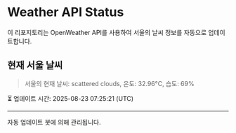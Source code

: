 
# Weather API Status

이 리포지토리는 OpenWeather API를 사용하여 서울의 날씨 정보를 자동으로 업데이트합니다.

## 현재 서울 날씨
> 서울의 현재 날씨: scattered clouds, 온도: 32.96°C, 습도: 69%

⏳ 업데이트 시간: 2025-08-23 07:25:21 (UTC)

---
자동 업데이트 봇에 의해 관리됩니다.
